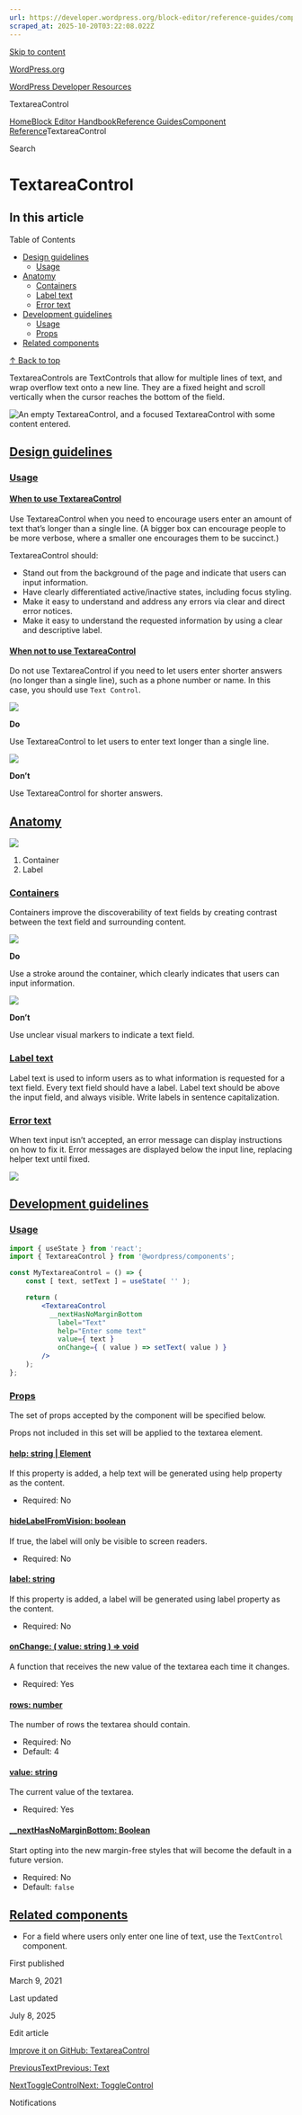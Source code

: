 ```yaml
---
url: https://developer.wordpress.org/block-editor/reference-guides/components/textarea-control
scraped_at: 2025-10-20T03:22:08.022Z
---
```


[Skip to content](https://developer.wordpress.org/block-editor/reference-guides/components/textarea-control/#wp--skip-link--target)

[WordPress.org](https://wordpress.org/)

[WordPress Developer Resources](https://developer.wordpress.org/)

TextareaControl


[Home](https://developer.wordpress.org/)[Block Editor Handbook](https://developer.wordpress.org/block-editor/)[Reference Guides](https://developer.wordpress.org/block-editor/reference-guides/)[Component Reference](https://developer.wordpress.org/block-editor/reference-guides/components/)TextareaControl

Search

# TextareaControl

## In this article

Table of Contents

- [Design guidelines](https://developer.wordpress.org/block-editor/reference-guides/components/textarea-control/#design-guidelines)
  - [Usage](https://developer.wordpress.org/block-editor/reference-guides/components/textarea-control/#usage)
- [Anatomy](https://developer.wordpress.org/block-editor/reference-guides/components/textarea-control/#anatomy)
  - [Containers](https://developer.wordpress.org/block-editor/reference-guides/components/textarea-control/#containers)
  - [Label text](https://developer.wordpress.org/block-editor/reference-guides/components/textarea-control/#label-text)
  - [Error text](https://developer.wordpress.org/block-editor/reference-guides/components/textarea-control/#error-text)
- [Development guidelines](https://developer.wordpress.org/block-editor/reference-guides/components/textarea-control/#development-guidelines)
  - [Usage](https://developer.wordpress.org/block-editor/reference-guides/components/textarea-control/#usage-2)
  - [Props](https://developer.wordpress.org/block-editor/reference-guides/components/textarea-control/#props)
- [Related components](https://developer.wordpress.org/block-editor/reference-guides/components/textarea-control/#related-components)

[↑ Back to top](https://developer.wordpress.org/block-editor/reference-guides/components/textarea-control/#wp--skip-link--target)

TextareaControls are TextControls that allow for multiple lines of text, and wrap overflow text onto a new line. They are a fixed height and scroll vertically when the cursor reaches the bottom of the field.

![An empty TextareaControl, and a focused TextareaControl with some content entered.](https://i0.wp.com/wordpress.org/gutenberg/files/2019/01/TextareaControl.png?ssl=1)

## [Design guidelines](https://developer.wordpress.org/block-editor/reference-guides/components/textarea-control/\#design-guidelines)

### [Usage](https://developer.wordpress.org/block-editor/reference-guides/components/textarea-control/\#usage)

#### [When to use TextareaControl](https://developer.wordpress.org/block-editor/reference-guides/components/textarea-control/\#when-to-use-textareacontrol)

Use TextareaControl when you need to encourage users enter an amount of text that’s longer than a single line. (A bigger box can encourage people to be more verbose, where a smaller one encourages them to be succinct.)

TextareaControl should:

- Stand out from the background of the page and indicate that users can input information.
- Have clearly differentiated active/inactive states, including focus styling.
- Make it easy to understand and address any errors via clear and direct error notices.
- Make it easy to understand the requested information by using a clear and descriptive label.

#### [When not to use TextareaControl](https://developer.wordpress.org/block-editor/reference-guides/components/textarea-control/\#when-not-to-use-textareacontrol)

Do not use TextareaControl if you need to let users enter shorter answers (no longer than a single line), such as a phone number or name. In this case, you should use `Text Control`.

![](https://i0.wp.com/wordpress.org/gutenberg/files/2019/01/TextareaControl-Answers-Do.png?ssl=1)

**Do**

Use TextareaControl to let users to enter text longer than a single line.

![](https://i0.wp.com/wordpress.org/gutenberg/files/2019/01/TextareaControl-Answers-Dont.png?ssl=1)

**Don’t**

Use TextareaControl for shorter answers.

## [Anatomy](https://developer.wordpress.org/block-editor/reference-guides/components/textarea-control/\#anatomy)

![](https://i0.wp.com/wordpress.org/gutenberg/files/2019/01/TextareaControl-Anatomy.png?ssl=1)

1. Container
2. Label

### [Containers](https://developer.wordpress.org/block-editor/reference-guides/components/textarea-control/\#containers)

Containers improve the discoverability of text fields by creating contrast between the text field and surrounding content.

![](https://i0.wp.com/wordpress.org/gutenberg/files/2019/01/TextareaControl-Stroke-Do.png?ssl=1)

**Do**

Use a stroke around the container, which clearly indicates that users can input information.

![](https://i0.wp.com/wordpress.org/gutenberg/files/2019/01/TextareaControl-Stroke-Dont.png?ssl=1)

**Don’t**

Use unclear visual markers to indicate a text field.

### [Label text](https://developer.wordpress.org/block-editor/reference-guides/components/textarea-control/\#label-text)

Label text is used to inform users as to what information is requested for a text field. Every text field should have a label. Label text should be above the input field, and always visible. Write labels in sentence capitalization.

### [Error text](https://developer.wordpress.org/block-editor/reference-guides/components/textarea-control/\#error-text)

When text input isn’t accepted, an error message can display instructions on how to fix it. Error messages are displayed below the input line, replacing helper text until fixed.

![](https://i0.wp.com/wordpress.org/gutenberg/files/2019/01/TextareaControl-Error.png?ssl=1)

## [Development guidelines](https://developer.wordpress.org/block-editor/reference-guides/components/textarea-control/\#development-guidelines)

### [Usage](https://developer.wordpress.org/block-editor/reference-guides/components/textarea-control/\#usage-2)

```jsx
import { useState } from 'react';
import { TextareaControl } from '@wordpress/components';

const MyTextareaControl = () => {
    const [ text, setText ] = useState( '' );

    return (
        <TextareaControl
          __nextHasNoMarginBottom
            label="Text"
            help="Enter some text"
            value={ text }
            onChange={ ( value ) => setText( value ) }
        />
    );
};

```

### [Props](https://developer.wordpress.org/block-editor/reference-guides/components/textarea-control/\#props)

The set of props accepted by the component will be specified below.

Props not included in this set will be applied to the textarea element.

#### [help: string \| Element](https://developer.wordpress.org/block-editor/reference-guides/components/textarea-control/\#help-string-element)

If this property is added, a help text will be generated using help property as the content.

- Required: No

#### [hideLabelFromVision: boolean](https://developer.wordpress.org/block-editor/reference-guides/components/textarea-control/\#hidelabelfromvision-boolean)

If true, the label will only be visible to screen readers.

- Required: No

#### [label: string](https://developer.wordpress.org/block-editor/reference-guides/components/textarea-control/\#label-string)

If this property is added, a label will be generated using label property as the content.

- Required: No

#### [onChange: ( value: string ) => void](https://developer.wordpress.org/block-editor/reference-guides/components/textarea-control/\#onchange-value-string-void)

A function that receives the new value of the textarea each time it changes.

- Required: Yes

#### [rows: number](https://developer.wordpress.org/block-editor/reference-guides/components/textarea-control/\#rows-number)

The number of rows the textarea should contain.

- Required: No
- Default: 4

#### [value: string](https://developer.wordpress.org/block-editor/reference-guides/components/textarea-control/\#value-string)

The current value of the textarea.

- Required: Yes

#### [\_\_nextHasNoMarginBottom: Boolean](https://developer.wordpress.org/block-editor/reference-guides/components/textarea-control/\#__nexthasnomarginbottom-boolean)

Start opting into the new margin-free styles that will become the default in a future version.

- Required: No
- Default: `false`

## [Related components](https://developer.wordpress.org/block-editor/reference-guides/components/textarea-control/\#related-components)

- For a field where users only enter one line of text, use the `TextControl` component.

First published

March 9, 2021

Last updated

July 8, 2025

Edit article

[Improve it on GitHub: TextareaControl](https://github.com/WordPress/gutenberg/edit/trunk/packages/components/src/textarea-control/README.md)

[PreviousTextPrevious: Text](https://developer.wordpress.org/block-editor/reference-guides/components/text/)

[NextToggleControlNext: ToggleControl](https://developer.wordpress.org/block-editor/reference-guides/components/toggle-control/)

Notifications